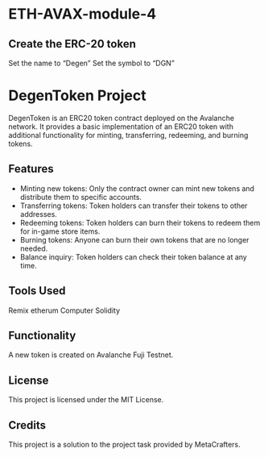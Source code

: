 # ETH-AVAX-module-4

## Create the ERC-20 token
Set the name to “Degen”
Set the symbol to “DGN”

# DegenToken Project

DegenToken is an ERC20 token contract deployed on the Avalanche network. It provides a basic implementation of an ERC20 token with additional functionality for minting, transferring, redeeming, and burning tokens.

## Features

- Minting new tokens: Only the contract owner can mint new tokens and distribute them to specific accounts.
- Transferring tokens: Token holders can transfer their tokens to other addresses.
- Redeeming tokens: Token holders can burn their tokens to redeem them for in-game store items.
- Burning tokens: Anyone can burn their own tokens that are no longer needed.
- Balance inquiry: Token holders can check their token balance at any time.


## Tools Used
Remix etherum
Computer
Solidity
## Functionality
A new token is created on Avalanche Fuji Testnet.

## License
This project is licensed under the MIT License.

## Credits
This project is a solution to the project task provided by MetaCrafters.

